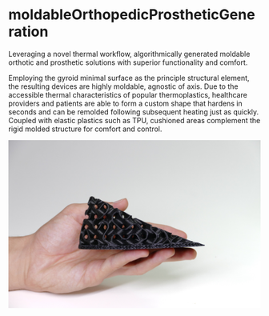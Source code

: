 # moldableOrthopedicProstheticGeneration
Leveraging a novel thermal workflow, algorithmically generated moldable orthotic and prosthetic solutions with superior functionality and comfort.

Employing the gyroid minimal surface as the principle structural element, the resulting devices are highly moldable, agnostic of axis. Due to the accessible thermal characteristics of popular thermoplastics, healthcare providers and patients are able to form a custom shape that hardens in seconds and can be remolded following subsequent heating just as quickly. Coupled with elastic plastics such as TPU, cushioned areas complement the rigid molded structure for comfort and control.

[![molding demo](/assets/orthoticSide.jpg)](https://www.youtube.com/watch?v=_fsYEINMOpw)